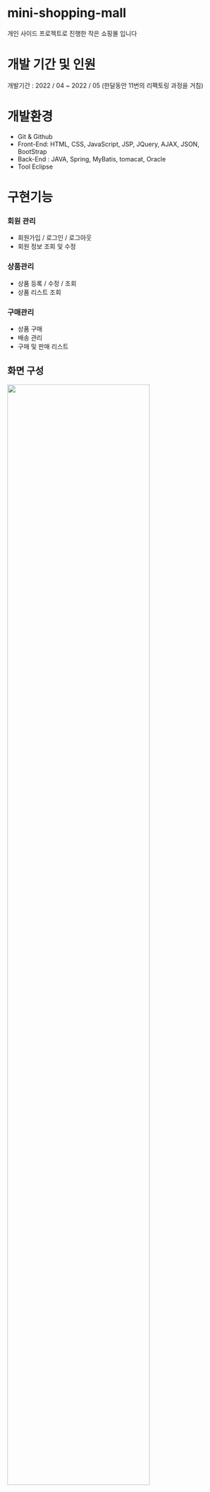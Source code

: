 # mini-shopping-mall
개인 사이드 프로젝트로 진행한 작은 쇼핑몰 입니다

# 개발 기간 및 인원
개발기간 : 2022 / 04   ~ 2022 / 05  (한달동안 11번의 리팩토링 과정을 거침)

# 개발환경
* Git & Github
* Front-End: HTML, CSS, JavaScript, JSP, JQuery, AJAX, JSON, BootStrap
* Back-End : JAVA, Spring, MyBatis, tomacat, Oracle
* Tool Eclipse

# 구현기능

### 회원 관리

* 회원가입 / 로그인 / 로그아웃
* 회원 정보 조회 및 수정

### 상품관리
* 상품 등록 / 수정 / 조회
* 상품 리스트 조회

### 구매관리
* 상품 구매
* 배송 관리
* 구매 및 판매 리스트 

## 화면 구성

<img width="80%" src="https://user-images.githubusercontent.com/98136916/190546094-0bc91ebc-67d6-4ac9-a32d-f77e6eac00f0.PNG"/>
 <img width="80%" src="https://user-images.githubusercontent.com/98136916/190546320-0cdb3ea8-be44-4eff-a67f-42b3129a7344.PNG"/>
<img width="80%" src="https://user-images.githubusercontent.com/98136916/190546422-74813642-9e7e-49e8-bbc2-fbb022272324.PNG"/>
<img width="80%" src="https://user-images.githubusercontent.com/98136916/190546508-64b64b78-0b8f-4466-a0a7-048cb1a74d4d.PNG"/>
<img width="80%" src="https://user-images.githubusercontent.com/98136916/190546536-e2dc098b-0bd3-4ad9-825e-871e5f1ed390.PNG"/>
<img width="80%" src="https://user-images.githubusercontent.com/98136916/190546549-50ec2ba9-0860-4c5c-92c3-29b3d36f7851.PNG"/>
<img width="80%" src="https://user-images.githubusercontent.com/98136916/190546574-b1743508-7e65-45d1-9560-b3c250745804.PNG"/>
 



